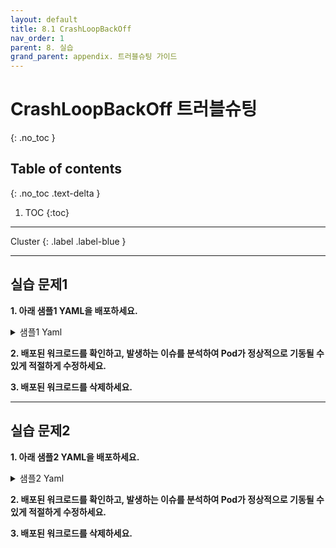 ```yaml
---
layout: default
title: 8.1 CrashLoopBackOff
nav_order: 1
parent: 8. 실습
grand_parent: appendix. 트러블슈팅 가이드
---
```


# CrashLoopBackOff 트러블슈팅
{: .no_toc }

## Table of contents
{: .no_toc .text-delta }

1. TOC
{:toc}

---

<div class="code-example" markdown="1">
Cluster
{: .label .label-blue }
</div>

---

## 실습 문제1

**1. 아래 샘플1 YAML을 배포하세요.**

<details>
<summary>샘플1 Yaml</summary>
  
{% highlight yaml %}
---
apiVersion: apps/v1
kind: Deployment
metadata:
  name: practice-trb-1-1
spec:
  replicas: 1
  selector:
    matchLabels:
      app: practice-trb-1-1
  template:
    metadata:
      labels:
        app: practice-trb-1-1
    spec:
      volumes:
      - name: logs
        emptyDir: {}
      initContainers:
      - name: init
        image: bash:5.0.11
        command: ['bash','-c','echo init > /var/log/cleaner/cleaner.log']
        volumeMounts:
        - name: logs
          mountPath: /var/log/cleaner
      containers:
      - name: cleaner-con
        image: bash:5.0.11
        args: ['bash','-c','while true; do echo `date`: "remove random file" >> /var/log/cleaner/cleaner.log; sleep 1; done']
        volumeMounts:
        - name: logs
          mountPath: /var/log/cleaner
      - name: logger-con
        image: base.registry.accordions.co.kr:5000/busybox:1.28
        command: ["sh","-c","tail -f /var/log/cleaner/cleaner"]
        volumeMounts:
        - name: logs
          mountPath: /var/log/cleaner
{% endhighlight %}
   
</details>


**2. 배포된 워크로드를 확인하고, 발생하는 이슈를 분석하여 Pod가 정상적으로 기동될 수 있게 적절하게 수정하세요.**


**3. 배포된 워크로드를 삭제하세요.**

---

## 실습 문제2

**1. 아래 샘플2 YAML을 배포하세요.**

<details>
<summary>샘플2 Yaml</summary>
  
{% highlight yaml %}
---
apiVersion: apps/v1
kind: Deployment
metadata:
  name: practice-trb-1-2
spec:
  replicas: 1
  selector:
    matchLabels:
      app: practice-trb-1-2
  template:
    metadata:
      labels:
        app: practice-trb-1-2
    spec:
      containers:
      - env:
        - name: JAVA_OPTS
          value: -XX:+UseParallelGC -XX:+UseParallelOldGC -XX:+PrintGCDetails -XX:+HeapDumpOnOutOfMemoryError
            -XX:HeapDumpPath=$CATALINA_HOME/logs/$HOSTNAME/heapdump -verbose:gc -Xloggc:$CATALINA_HOME/logs/$HOSTNAME/gclog/gc-%t.log
            -Djava.security.egd=file:/dev/./urandom -Duser.timezone=GMT+09:00 -Dcatalina.host=$HOSTNAME
            -Dcatalina.logdir=$CATALINA_HOME/logs/$HOSTNAME -Xms1024m -Xmx1024m -Catalina
        image: docker.io/library/tomcat:9.0.70-jdk8
        imagePullPolicy: Always
        lifecycle:
          preStop:
            exec:
              command:
              - /usr/local/tomcat/bin/shutdown.sh
        name: tomcat
        ports:
        - containerPort: 8080
          name: http-port
          protocol: TCP
        resources:
          limits:
            cpu: "0"
            memory: "0"
          requests:
            cpu: "0"
            memory: "0"
        volumeMounts:
        - mountPath: /etc/localtime
          name: localtime
          readOnly: true
      dnsPolicy: ClusterFirst
      restartPolicy: Always
      schedulerName: default-scheduler
      securityContext: {}
      terminationGracePeriodSeconds: 30
      volumes:
      - hostPath:
          path: /etc/localtime
          type: ""
        name: localtime

{% endhighlight %}
   
</details>


**2. 배포된 워크로드를 확인하고, 발생하는 이슈를 분석하여 Pod가 정상적으로 기동될 수 있게 적절하게 수정하세요.**


**3. 배포된 워크로드를 삭제하세요.**